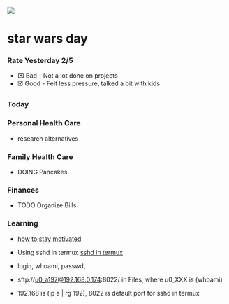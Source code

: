 ![](https://bing.com/th?id=OHR.JediMonastery_EN-US9398447907_1920x1080.jpg)

# star wars day

### Rate Yesterday 2/5
- ⌧ Bad - Not a lot done on projects
- 🗹 Good - Felt less pressure, talked a bit with kids

### Today

### Personal Health Care
- research alternatives

 ### Family Health Care
- DOING Pancakes

### Finances
- TODO Organize Bills

### Learning

- [how to stay motivated](https://www.youtube.com/watch?v=8ZhoeSaPF-k)

- Using sshd in termux [sshd in termux](https://wiki.termux.com/wiki/Remote_Access)

- login, whoami, passwd,
- sftp://u0_a197@192.168.0.174:8022/ in Files, where u0_XXX is (whoami)
- 192.168 is (ip a | rg 192), 8022 is default port for sshd in termux